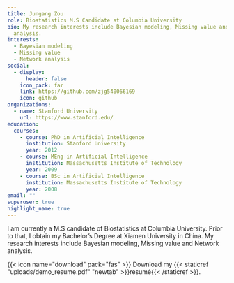 ```yaml
---
title: Jungang Zou
role: Biostatistics M.S Candidate at Columbia University
bio: My research interests include Bayesian modeling, Missing value and Network
  analysis.
interests:
  - Bayesian modeling
  - Missing value
  - Network analysis
social:
  - display:
      header: false
    icon_pack: far
    link: https://github.com/zjg540066169
    icon: github
organizations:
  - name: Stanford University
    url: https://www.stanford.edu/
education:
  courses:
    - course: PhD in Artificial Intelligence
      institution: Stanford University
      year: 2012
    - course: MEng in Artificial Intelligence
      institution: Massachusetts Institute of Technology
      year: 2009
    - course: BSc in Artificial Intelligence
      institution: Massachusetts Institute of Technology
      year: 2008
email: ""
superuser: true
highlight_name: true
---
```

I am currently a M.S candidate of Biostatistics at Columbia University. Prior to that, I obtain my Bachelor’s Degree at Xiamen University in China. My research interests include Bayesian modeling, Missing value and Network analysis. 



{{< icon name="download" pack="fas" >}} Download my {{< staticref "uploads/demo_resume.pdf" "newtab" >}}resumé{{< /staticref >}}.